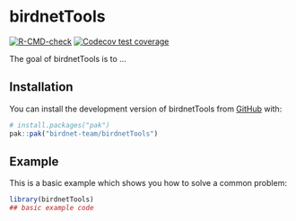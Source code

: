 
<!-- README.md is generated from README.Rmd. Please edit that file -->

# birdnetTools

<!-- badges: start -->

[![R-CMD-check](https://github.com/birdnet-team/birdnetTools/actions/workflows/R-CMD-check.yaml/badge.svg)](https://github.com/birdnet-team/birdnetTools/actions/workflows/R-CMD-check.yaml)
[![Codecov test
coverage](https://codecov.io/gh/birdnet-team/birdnetTools/graph/badge.svg)](https://app.codecov.io/gh/birdnet-team/birdnetTools)
<!-- badges: end -->

The goal of birdnetTools is to …

## Installation

You can install the development version of birdnetTools from
[GitHub](https://github.com/) with:

``` r
# install.packages("pak")
pak::pak("birdnet-team/birdnetTools")
```

## Example

This is a basic example which shows you how to solve a common problem:

``` r
library(birdnetTools)
## basic example code
```
